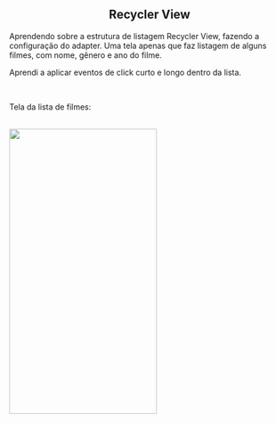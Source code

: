  <h2 align="center">Recycler View</h2>

<p>Aprendendo sobre a estrutura de listagem Recycler View, fazendo
a configuração do adapter. Uma tela apenas que faz listagem
de alguns filmes, com nome, gênero e ano do filme.</p>
<p> Aprendi a aplicar eventos de click curto e longo dentro da lista.</p>
<br>

<p>Tela da lista de filmes:</p><br>

<div>
  <img align="center" height="512" width="265" src="https://i.ibb.co/7yg5ynm/tela1.png">
 </div>
